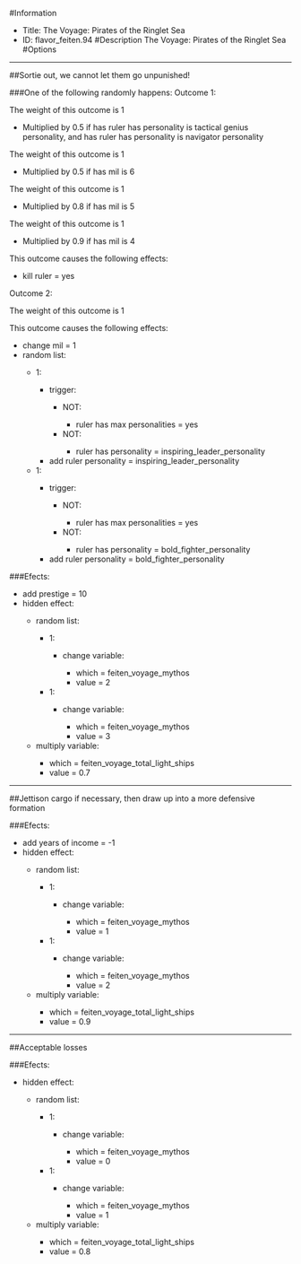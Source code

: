 #Information
 - Title: The Voyage: Pirates of the Ringlet Sea
 - ID: flavor_feiten.94
#Description
The Voyage: Pirates of the Ringlet Sea
#Options

___
##Sortie out, we cannot let them go unpunished!

###One of the following randomly happens:
Outcome 1:

The weight of this outcome is 1
 - Multiplied by 0.5 if has ruler has personality is tactical genius personality, and has ruler has personality is navigator personality

The weight of this outcome is 1
 - Multiplied by 0.5 if has mil is 6

The weight of this outcome is 1
 - Multiplied by 0.8 if has mil is 5

The weight of this outcome is 1
 - Multiplied by 0.9 if has mil is 4

This outcome causes the following effects:<ul><li>kill ruler = yes</li></ul>
Outcome 2:

The weight of this outcome is 1

This outcome causes the following effects:<ul><li>change mil = 1</li><li>random list:</li><ul><li>1:</li><ul><li>trigger:</li><ul><li>NOT:</li><ul><li>ruler has max personalities = yes</li></ul><li>NOT:</li><ul><li>ruler has personality = inspiring_leader_personality</li></ul></ul><li>add ruler personality = inspiring_leader_personality</li></ul><li>1:</li><ul><li>trigger:</li><ul><li>NOT:</li><ul><li>ruler has max personalities = yes</li></ul><li>NOT:</li><ul><li>ruler has personality = bold_fighter_personality</li></ul></ul><li>add ruler personality = bold_fighter_personality</li></ul></ul></ul>

###Efects:<ul><li>add prestige = 10</li><li>hidden effect:</li><ul><li>random list:</li><ul><li>1:</li><ul><li>change variable:</li><ul><li>which = feiten_voyage_mythos</li><li>value = 2</li></ul></ul><li>1:</li><ul><li>change variable:</li><ul><li>which = feiten_voyage_mythos</li><li>value = 3</li></ul></ul></ul><li>multiply variable:</li><ul><li>which = feiten_voyage_total_light_ships</li><li>value = 0.7</li></ul></ul></ul>

___
##Jettison cargo if necessary, then draw up into a more defensive formation

###Efects:<ul><li>add years of income = -1</li><li>hidden effect:</li><ul><li>random list:</li><ul><li>1:</li><ul><li>change variable:</li><ul><li>which = feiten_voyage_mythos</li><li>value = 1</li></ul></ul><li>1:</li><ul><li>change variable:</li><ul><li>which = feiten_voyage_mythos</li><li>value = 2</li></ul></ul></ul><li>multiply variable:</li><ul><li>which = feiten_voyage_total_light_ships</li><li>value = 0.9</li></ul></ul></ul>

___
##Acceptable losses

###Efects:<ul><li>hidden effect:</li><ul><li>random list:</li><ul><li>1:</li><ul><li>change variable:</li><ul><li>which = feiten_voyage_mythos</li><li>value = 0</li></ul></ul><li>1:</li><ul><li>change variable:</li><ul><li>which = feiten_voyage_mythos</li><li>value = 1</li></ul></ul></ul><li>multiply variable:</li><ul><li>which = feiten_voyage_total_light_ships</li><li>value = 0.8</li></ul></ul></ul>
